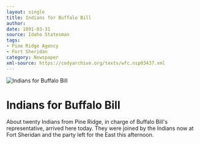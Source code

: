 ```yaml
---
layout: single
title: Indians for Buffalo Bill
author: 
date: 1891-03-31
source: Idaho Statesman
tags:
- Pine Ridge Agency
- Fort Sheridan
category: Newspaper
xml-source: https://codyarchive.org/texts/wfc.nsp03437.xml
---
```


![Indians for Buffalo Bill](https://codyarchive.org/figures/250/wfc.nsp03437.1.jpg "Indians for Buffalo Bill")

# Indians for Buffalo Bill

About twenty Indians from Pine Ridge, in charge of Buffalo Bill's representative, arrived here today. They were joined by the Indians now at Fort Sheridan and the party left for the East this afternoon.